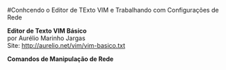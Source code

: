 #Conhcendo o Editor de TExto VIM e Trabalhando com Configurações de Rede

<b>Editor de Texto VIM Básico</b><br>
por Aurélio Marinho Jargas<br>
Site: http://aurelio.net/vim/vim-basico.txt

<b>Comandos de Manipulação de Rede</b><br>
